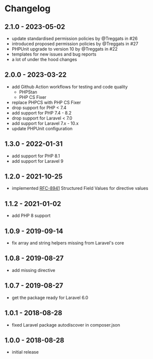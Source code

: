 # Changelog

## 2.1.0 - 2023-05-02

- update standardised permission policies by @Treggats in #26
- introduced proposed permission policies by @Treggats in #27
- PHPUnit upgrade to version 10 by @Treggats in #22
- templates for new issues and bug reports
- a lot of under the hood changes

## 2.0.0 - 2023-03-22

- add Github Action workflows for testing and code quality
  * PHPStan
  * PHP CS Fixer
- replace PHPCS with PHP CS Fixer
- drop support for PHP < 7.4
- add support for PHP 7.4 - 8.2
- drop support for Laravel < 7.0
- add support for Laravel 7.x - 10.x
- update PHPUnit configuration

## 1.3.0 - 2022-01-31

- add support for PHP 8.1
- add support for Laravel 9

## 1.2.0 - 2021-10-25

- implemented [RFC-8941](https://datatracker.ietf.org/doc/html/rfc8941) Structured Field Values for directive values

## 1.1.2 - 2021-01-02

- add PHP 8 support

## 1.0.9 - 2019-09-14

- fix array and string helpers missing from Laravel's core

## 1.0.8 - 2019-08-27

- add missing directive

## 1.0.7 - 2019-08-27

- get the package ready for Laravel 6.0

## 1.0.1 - 2018-08-28

- fixed Laravel package autodiscover in composer.json

## 1.0.0 - 2018-08-28

- initial release
